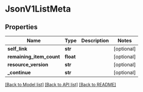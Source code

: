# JsonV1ListMeta


## Properties
Name | Type | Description | Notes
------------ | ------------- | ------------- | -------------
**self_link** | **str** |  | [optional] 
**remaining_item_count** | **float** |  | [optional] 
**resource_version** | **str** |  | [optional] 
**_continue** | **str** |  | [optional] 

[[Back to Model list]](../README.md#documentation-for-models) [[Back to API list]](../README.md#documentation-for-api-endpoints) [[Back to README]](../README.md)


